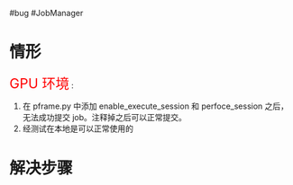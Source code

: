 #bug #JobManager 

# 情形

<font color=red size=5>GPU 环境</font> :
1. 在 pframe.py 中添加 enable_execute_session 和 perfoce_session 之后，无法成功提交 job。注释掉之后可以正常提交。
2. 经测试在本地是可以正常使用的

# 解决步骤
